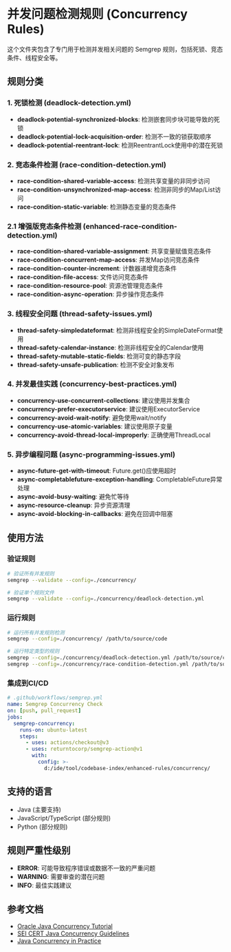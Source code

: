 # 并发问题检测规则 (Concurrency Rules)

这个文件夹包含了专门用于检测并发相关问题的 Semgrep 规则，包括死锁、竞态条件、线程安全等。

## 规则分类

### 1. 死锁检测 (deadlock-detection.yml)
- **deadlock-potential-synchronized-blocks**: 检测嵌套同步块可能导致的死锁
- **deadlock-potential-lock-acquisition-order**: 检测不一致的锁获取顺序
- **deadlock-potential-reentrant-lock**: 检测ReentrantLock使用中的潜在死锁

### 2. 竞态条件检测 (race-condition-detection.yml)
- **race-condition-shared-variable-access**: 检测共享变量的非同步访问
- **race-condition-unsynchronized-map-access**: 检测非同步的Map/List访问
- **race-condition-static-variable**: 检测静态变量的竞态条件

### 2.1 增强版竞态条件检测 (enhanced-race-condition-detection.yml)
- **race-condition-shared-variable-assignment**: 共享变量赋值竞态条件
- **race-condition-concurrent-map-access**: 并发Map访问竞态条件
- **race-condition-counter-increment**: 计数器递增竞态条件
- **race-condition-file-access**: 文件访问竞态条件
- **race-condition-resource-pool**: 资源池管理竞态条件
- **race-condition-async-operation**: 异步操作竞态条件

### 3. 线程安全问题 (thread-safety-issues.yml)
- **thread-safety-simpledateformat**: 检测非线程安全的SimpleDateFormat使用
- **thread-safety-calendar-instance**: 检测非线程安全的Calendar使用
- **thread-safety-mutable-static-fields**: 检测可变的静态字段
- **thread-safety-unsafe-publication**: 检测不安全对象发布

### 4. 并发最佳实践 (concurrency-best-practices.yml)
- **concurrency-use-concurrent-collections**: 建议使用并发集合
- **concurrency-prefer-executorservice**: 建议使用ExecutorService
- **concurrency-avoid-wait-notify**: 避免使用wait/notify
- **concurrency-use-atomic-variables**: 建议使用原子变量
- **concurrency-avoid-thread-local-improperly**: 正确使用ThreadLocal

### 5. 异步编程问题 (async-programming-issues.yml)
- **async-future-get-with-timeout**: Future.get()应使用超时
- **async-completablefuture-exception-handling**: CompletableFuture异常处理
- **async-avoid-busy-waiting**: 避免忙等待
- **async-resource-cleanup**: 异步资源清理
- **async-avoid-blocking-in-callbacks**: 避免在回调中阻塞

## 使用方法

### 验证规则
```bash
# 验证所有并发规则
semgrep --validate --config=./concurrency/

# 验证单个规则文件
semgrep --validate --config=./concurrency/deadlock-detection.yml
```

### 运行规则
```bash
# 运行所有并发规则检测
semgrep --config=./concurrency/ /path/to/source/code

# 运行特定类型的规则
semgrep --config=./concurrency/deadlock-detection.yml /path/to/source/code
semgrep --config=./concurrency/race-condition-detection.yml /path/to/source/code
```

### 集成到CI/CD
```yaml
# .github/workflows/semgrep.yml
name: Semgrep Concurrency Check
on: [push, pull_request]
jobs:
  semgrep-concurrency:
    runs-on: ubuntu-latest
    steps:
      - uses: actions/checkout@v3
      - uses: returntocorp/semgrep-action@v1
        with:
          config: >-
            d:/ide/tool/codebase-index/enhanced-rules/concurrency/
```

## 支持的语言

- Java (主要支持)
- JavaScript/TypeScript (部分规则)
- Python (部分规则)

## 规则严重性级别

- **ERROR**: 可能导致程序错误或数据不一致的严重问题
- **WARNING**: 需要审查的潜在问题
- **INFO**: 最佳实践建议

## 参考文档

- [Oracle Java Concurrency Tutorial](https://docs.oracle.com/javase/tutorial/essential/concurrency/)
- [SEI CERT Java Concurrency Guidelines](https://wiki.sei.cmu.edu/confluence/display/java/Concurrency)
- [Java Concurrency in Practice](https://jcip.net/)